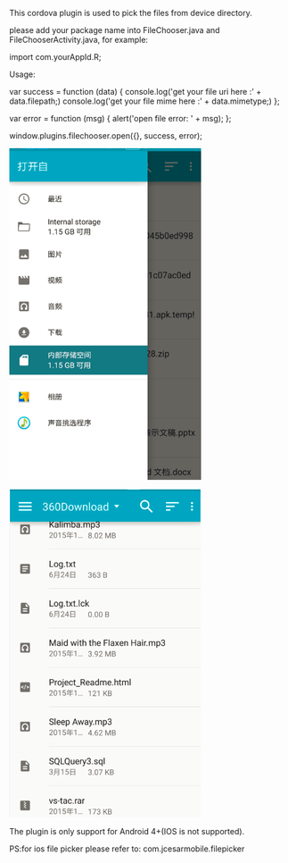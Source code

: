This cordova plugin is used to pick the files from device directory.

please add your package name into FileChooser.java and FileChooserActivity.java, for example:

import com.yourAppId.R;

Usage:

  var success = function (data) {
       console.log('get your file uri here :' + data.filepath;)
       console.log('get your file mime here :' + data.mimetype;) 
  };

  var error = function (msg) {
     alert('open file error: ' + msg);
  };
  
  window.plugins.filechooser.open({}, success, error);
  
  
![image](https://github.com/wlw362034710/cordova-filechooser-/blob/master/com.cesidiodibenedetto.filechooser/screenShots/filechooser1.png)

![image](https://github.com/wlw362034710/cordova-filechooser-/blob/master/com.cesidiodibenedetto.filechooser/screenShots/filechooser2.png)

The plugin is only support for Android 4+(IOS is not supported).

PS:for ios file picker please refer to: com.jcesarmobile.filepicker


